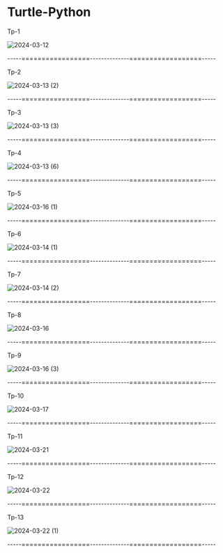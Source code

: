 ﻿# Turtle-Python

Tp-1

![2024-03-12](https://github.com/gustavocarvalho-ra/Turtle-Python/assets/137126878/2e78bb6f-c02e-4e97-a691-cbfac874cfaa)


-----=================--------------==================-----

Tp-2

![2024-03-13 (2)](https://github.com/gustavocarvalho-ra/Turtle-Python/assets/137126878/b3efeb84-65e6-41ee-883f-7859e5b43399)


-----=================--------------==================-----

Tp-3

![2024-03-13 (3)](https://github.com/gustavocarvalho-ra/Turtle-Python/assets/137126878/7c122fa4-8a5f-4b6e-8756-b22da64d974e)


-----=================--------------==================-----

Tp-4

![2024-03-13 (6)](https://github.com/gustavocarvalho-ra/Turtle-Python/assets/137126878/e65edc00-c183-40d9-b5df-f63f6ddfe662)


-----=================--------------==================-----

Tp-5

![2024-03-16 (1)](https://github.com/gustavocarvalho-ra/Turtle-Python/assets/137126878/93b0b65c-0a3c-4e50-8bc7-61b6c8f60d9c)


-----=================--------------==================-----

Tp-6

![2024-03-14 (1)](https://github.com/gustavocarvalho-ra/Turtle-Python/assets/137126878/c0fa2137-2226-47cf-aea8-4b7bb6712366)


-----=================--------------==================-----

Tp-7

![2024-03-14 (2)](https://github.com/gustavocarvalho-ra/Turtle-Python/assets/137126878/f432d644-4942-4d7a-908c-a794916ee715)


-----=================--------------==================-----

Tp-8

![2024-03-16](https://github.com/gustavocarvalho-ra/Turtle-Python/assets/137126878/f2fa35d1-b803-444e-91a3-eb37a54969b4)


-----=================--------------==================-----

Tp-9

![2024-03-16 (3)](https://github.com/gustavocarvalho-ra/Turtle-Python/assets/137126878/1aa59836-ac8a-409e-baa3-f7e5aafc77ff)


-----=================--------------==================-----

Tp-10

![2024-03-17](https://github.com/gustavocarvalho-ra/Turtle-Python/assets/137126878/6f3eaaf3-0751-4ee0-a4dc-37bc0c5de754)


-----=================--------------==================-----

Tp-11

![2024-03-21](https://github.com/gustavocarvalho-ra/Turtle-Python/assets/137126878/1c0aeebb-142c-41a5-88ab-0abf011c3626)


-----=================--------------==================-----

Tp-12

![2024-03-22](https://github.com/gustavocarvalho-ra/Turtle-Python/assets/137126878/0435a7b5-8114-4c15-8de2-64f89f7828f2)


-----=================--------------==================-----

Tp-13

![2024-03-22 (1)](https://github.com/gustavocarvalho-ra/Turtle-Python/assets/137126878/0828f8ef-e113-434e-808e-528f9ac03544)


-----=================--------------==================-----
